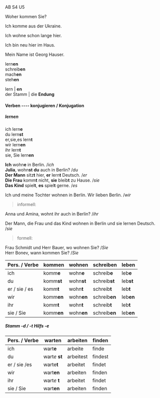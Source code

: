 AB S4 U5

Woher kommen Sie?  

Ich komme aus der Ukraine.  

Ich wohne schon lange hier.  

Ich bin neu hier im Haus.  

Mein Name ist Georg Hauser.  


lern**en**  
schreib**en**  
mach**en**  
steh**en**  

lern  | **en**  
der Stamm | die **Endung**  

#### Verben ---- konjugieren / Konjugation  

##### lern*en*

ich lern**e**  
du lern**st**  
er,sie,es lern**t**  
wir lern**en**  
ihr lern**t**  
sie, Sie lern**en**  


**Ich** wohn**e** in Berlin. /*ich*  
**Julia**, wohn**st** **du** auch in Berlin? /*du*  
**Der Mann** sitz**t** hier, **er** lern**t** Deutsch. /*er*  
**Die Frau** komm**t** nicht, **sie** bleib**t** zu Hause. /*sie*   
**Das Kind** spiel**t**, **es** spiel**t** gerne. /*es*  

Ich und meine Tochter wohnen in Berlin. Wir lieben Berlin. /*wir*  

> informell:  

Anna und Amina, wohnt ihr auch in Berlin? /*ihr*  

Der Mann, die Frau und das Kind wohnen in Berlin und sie lernen Deutsch. /*sie*  

> formell:  

Frau Schmidt und Herr Bauer, wo wohnen Sie? /*Sie*  
Herr Bonev, wann kommen Sie? /*Sie*  


|Pers. / Verbe | kommen | wohnen | schreiben | leben | 
|--------------|--------|--------|-----------|-------| 
|ich 			  | komm**e**  | wohn**e**  | schreib**e**  | leb**e**  | 
|du  			  | komm**st** | wohn**st** | schreib**st** | leb**st** | 
|er / sie / es | komm**t**  | wohn**t**  | schreib**t**  | leb**t**  |
|wir			  | komm**en** | wohn**en** | schreib**en** | leb**en** |
|ihr           | komm**t**  | wohn**t**   | schreib**t** | leb**t**  |
|sie / Sie     | komm**en** | wohn**en**  | schreib**en** | leb**en** |


##### Stamm -d / -t Hilfs -e

|Pers. / Verbe | warten | arbeiten | finden |
|--------------|--------|--------|-----------|
| ich			  | wart**e**  | arbeite| finde | 
| du  		     | wart*e* **st** | arbeitest    | findest |
| er / sie /es | warte**t** | arbeitet | findet |
| wir          | wart**en** 		| arbeiten      | finden     |
| ihr			  | wart*e* **t** 	   | arbeitet | findet  |
| sie / Sie    | wart**en**  	   | arbeiten | finden |
